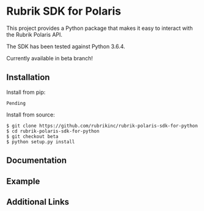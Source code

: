 # Rubrik SDK for Polaris

This project provides a Python package that makes it easy to interact with the Rubrik Polaris API.

The SDK has been tested against Python 3.6.4.

Currently available in beta branch!

## Installation

Install from pip:

```
Pending
```

Install from source:
```
$ git clone https://github.com/rubrikinc/rubrik-polaris-sdk-for-python
$ cd rubrik-polaris-sdk-for-python
$ git checkout beta
$ python setup.py install
```

## Documentation

## Example

## Additional Links
